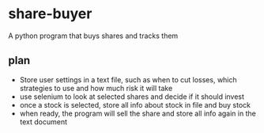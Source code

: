 # share-buyer
A python program that buys shares and tracks them
## plan
- Store user settings in a text file, such as when to cut losses, which strategies to use and how much risk it will take
- use selenium to look at selected shares and decide if it should invest
- once a stock is selected, store all info about stock in file and buy stock
- when ready, the program will sell the share and store all info again in the text document
